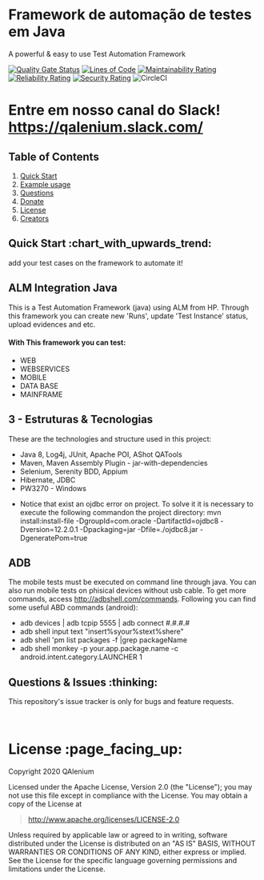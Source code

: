 # Framework de automação de testes em Java
A powerful & easy to use Test Automation Framework

[![Quality Gate Status](https://sonarcloud.io/api/project_badges/measure?project=QAlenium_QAlenium-Java&metric=alert_status)](https://sonarcloud.io/dashboard?id=QAlenium_QAlenium-Java)
[![Lines of Code](https://sonarcloud.io/api/project_badges/measure?project=QAlenium_QAlenium-Java&metric=ncloc)](https://sonarcloud.io/dashboard?id=QAlenium_QAlenium-Java)
[![Maintainability Rating](https://sonarcloud.io/api/project_badges/measure?project=QAlenium_QAlenium-Java&metric=sqale_rating)](https://sonarcloud.io/dashboard?id=QAlenium_QAlenium-Java)
[![Reliability Rating](https://sonarcloud.io/api/project_badges/measure?project=QAlenium_QAlenium-Java&metric=reliability_rating)](https://sonarcloud.io/dashboard?id=QAlenium_QAlenium-Java)
[![Security Rating](https://sonarcloud.io/api/project_badges/measure?project=QAlenium_QAlenium-Java&metric=security_rating)](https://sonarcloud.io/dashboard?id=QAlenium_QAlenium-Java)
![CircleCI](https://img.shields.io/circleci/build/github/QAlenium/QAlenium-Java/master)

# Entre em nosso canal do Slack! https://qalenium.slack.com/

## Table of Contents
1. [Quick Start](#quick-start)
1. [Example usage](#examples)
1. [Questions](#report)
1. [Donate](#donate)
1. [License](#licence)
1. [Creators](#creators)

<h2 id="quick-start">Quick Start :chart_with_upwards_trend:</h2>
add your test cases on the framework to automate it!

<br/>

## ALM Integration Java

This is a Test Automation Framework (java) using ALM from HP. Through this framework you can create new 'Runs', 
update 'Test Instance' status, upload evidences and etc.

#### With This framework you can test: ####
* WEB
* WEBSERVICES
* MOBILE
* DATA BASE
* MAINFRAME

## 3 - Estruturas & Tecnologias ##

These are the technologies and structure used in this project:

+ Java 8, Log4j, JUnit, Apache POI, AShot QATools
+ Maven, Maven Assembly Plugin - jar-with-dependencies
+ Selenium, Serenity BDD, Appium
+ Hibernate, JDBC
+ PW3270 - Windows
- Notice that exist an ojdbc error on project. To solve it it is necessary to execute the following commandon the project directory:
mvn install:install-file -DgroupId=com.oracle -DartifactId=ojdbc8 -Dversion=12.2.0.1 -Dpackaging=jar -Dfile=./ojdbc8.jar -DgeneratePom=true

## ADB ##

The mobile tests must be executed on command line through java. 
You can also run mobile tests on phisical devices without usb cable.
To get more commands, access http://adbshell.com/commands.
Following you can find some useful ABD commands (android):

- adb devices | adb tcpip 5555 | adb connect #.#.#.#
- adb shell input text "insert%syour%stext%shere"
- adb shell 'pm list packages -f |grep packageName
- adb shell monkey -p your.app.package.name -c android.intent.category.LAUNCHER 1

<h2 id="report">Questions & Issues :thinking:</h2>

This repository's issue tracker is only for bugs and feature requests.  

<br/>

<h1 id="license">License :page_facing_up:</h1>

Copyright 2020 QAlenium

Licensed under the Apache License, Version 2.0 (the "License");
you may not use this file except in compliance with the License.
You may obtain a copy of the License at

> http://www.apache.org/licenses/LICENSE-2.0

Unless required by applicable law or agreed to in writing, software
distributed under the License is distributed on an "AS IS" BASIS,
WITHOUT WARRANTIES OR CONDITIONS OF ANY KIND, either express or implied.
See the License for the specific language governing permissions and
limitations under the License.

<br/>
